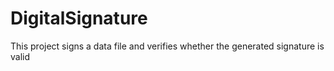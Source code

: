 # DigitalSignature
This project signs a data file and verifies whether the generated signature is valid 
